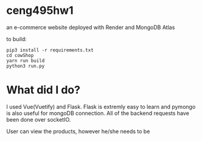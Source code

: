 # ceng495hw1
an e-commerce website deployed with Render and MongoDB Atlas

to build:
```
pip3 install -r requirements.txt
cd cowShop
yarn run build
python3 run.py
```

# What did I do?
I used Vue(Vuetify) and Flask. Flask is extremly easy to learn and pymongo is also useful for mongoDB connection.
All of the backend requests have been done over socketIO. 


User can view the products, however he/she needs to be 
